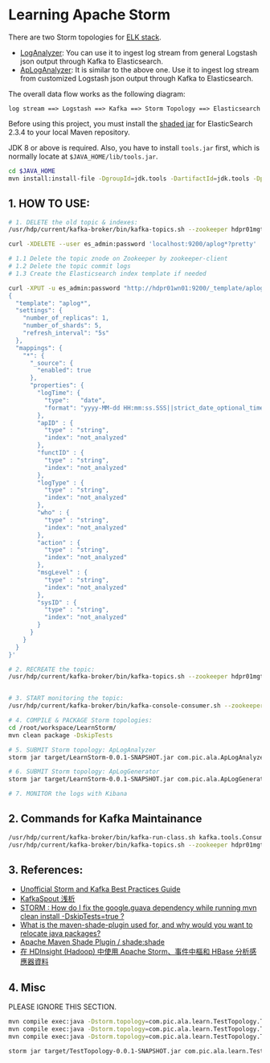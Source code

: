 # Learning Apache Storm

There are two Storm topologies for [ELK stack](https://www.elastic.co/products).

  - [LogAnalyzer](src/main/java/com/pic/ala/LogAnalyzer.java): You can use it to ingest log stream from general Logstash json output through Kafka to Elasticsearch.
  - [ApLogAnalyzer](src/main/java/com/pic/ala/ApLogAnalyzer.java): It is similar to the above one. Use it to ingest log stream from customized Logstash json output through Kafka to Elasticsearch.
  
The overall data flow works as the following diagram:

```
log stream ==> Logstash ==> Kafka ==> Storm Topology ==> Elasticsearch
```

Before using this project, you must install the [shaded jar](https://github.com/desp0916/es-shaded) for ElasticSearch 2.3.4 to your local Maven repository.

JDK 8 or above is required. Also, you have to install `tools.jar` first, which is normally locate at `$JAVA_HOME/lib/tools.jar`.

```bash
cd $JAVA_HOME
mvn install:install-file -DgroupId=jdk.tools -DartifactId=jdk.tools -Dpackaging=jar -Dversion=1.8 -Dfile=tools.jar -DgeneratePom=true
```

## 1. HOW TO USE:

```bash
# 1. DELETE the old topic & indexes:
/usr/hdp/current/kafka-broker/bin/kafka-topics.sh --zookeeper hdpr01mgt:2181,hdpr01hn01:2181,hdpr01hn02:2181 --topic ap-log-v1 --delete

curl -XDELETE --user es_admin:password 'localhost:9200/aplog*?pretty'

# 1.1 Delete the topic znode on Zookeeper by zookeeper-client
# 1.2 Delete the topic commit logs
# 1.3 Create the Elasticsearch index template if needed

curl -XPUT -u es_admin:password "http://hdpr01wn01:9200/_template/aplog*?pretty=true" -d  '
{
  "template": "aplog*",
  "settings": {
    "number_of_replicas": 1,
    "number_of_shards": 5,
    "refresh_interval": "5s"
  },
  "mappings": {
    "*": {
      "_source": {
        "enabled": true
      },
      "properties": {
        "logTime": {
          "type":   "date",
          "format": "yyyy-MM-dd HH:mm:ss.SSS||strict_date_optional_time||epoch_millis"
        },
        "apID" : {
          "type" : "string",
          "index": "not_analyzed" 
        },
        "functID" : {
          "type" : "string",
          "index": "not_analyzed" 
        },
        "logType" : {
          "type" : "string",
          "index": "not_analyzed" 
        },
        "who" : {
          "type" : "string",
          "index": "not_analyzed"
        },
        "action" : {
          "type" : "string",
          "index": "not_analyzed"
        },
        "msgLevel" : {
          "type" : "string",
          "index": "not_analyzed"
        },
        "sysID" : {
          "type" : "string",
          "index": "not_analyzed"
        }
      }
    }
  }
}'

# 2. RECREATE the topic:
/usr/hdp/current/kafka-broker/bin/kafka-topics.sh --zookeeper hdpr01mgt:2181,hdpr01hn01:2181,hdpr01hn02:2181 --topic ap-log-v1 --create --replication-factor 2 --partition 10 


# 3. START monitoring the topic:
/usr/hdp/current/kafka-broker/bin/kafka-console-consumer.sh --zookeeper hdpr01mgt:2181 --topic ap-log-v1 --from-beginning

# 4. COMPILE & PACKAGE Storm topologies:
cd /root/workspace/LearnStorm/
mvn clean package -DskipTests

# 5. SUBMIT Storm topology: ApLogAnalyzer
storm jar target/LearnStorm-0.0.1-SNAPSHOT.jar com.pic.ala.ApLogAnalyzer

# 6. SUBMIT Storm topology: ApLogGenerator
storm jar target/LearnStorm-0.0.1-SNAPSHOT.jar com.pic.ala.ApLogGenerator

# 7. MONITOR the logs with Kibana
```

## 2. Commands for Kafka Maintainance

```bash
/usr/hdp/current/kafka-broker/bin/kafka-run-class.sh kafka.tools.ConsumerOffsetChecker --zookeeper hdpr01mgt:2181 --group aplog-analyzer
/usr/hdp/current/kafka-broker/bin/kafka-topics.sh --zookeeper hdpr01mgt:2181 --topic ap-log-v1 --describe
```

## 3. References:

 * [Unofficial Storm and Kafka Best Practices Guide](https://community.hortonworks.com/articles/550/unofficial-storm-and-kafka-best-practices-guide.html)
 * [KafkaSpout 浅析](http://www.cnblogs.com/cruze/p/4241181.html)
 * [STORM : How do I fix the google.guava dependency while running mvn clean install -DskipTests=true ?](https://community.hortonworks.com/questions/14998/storm-how-do-i-fix-the-googleguava-dependency-whil.html)
 * [What is the maven-shade-plugin used for, and why would you want to relocate java packages?](http://stackoverflow.com/questions/13620281/what-is-the-maven-shade-plugin-used-for-and-why-would-you-want-to-relocate-java)
 * [Apache Maven Shade Plugin / shade:shade](https://maven.apache.org/plugins/maven-shade-plugin/shade-mojo.html)
 * [在 HDInsight (Hadoop) 中使用 Apache Storm、事件中樞和 HBase 分析感應器資料](https://azure.microsoft.com/zh-tw/documentation/articles/hdinsight-storm-sensor-data-analysis/)


## 4. Misc

PLEASE IGNORE THIS SECTION.

```bash
mvn compile exec:java -Dstorm.topology=com.pic.ala.learn.TestTopology.TestTridentTopology
mvn compile exec:java -Dstorm.topology=com.pic.ala.learn.TestTopology.TridentWordCount
mvn compile exec:java -Dstorm.topology=com.pic.ala.learn.TestTopology.TridentKafkaWordCount

storm jar target/TestTopology-0.0.1-SNAPSHOT.jar com.pic.ala.learn.TestTopology.TridentKafkaWordCount hdp01.localdomain:2181 hdp02.localdomain:6667
```

